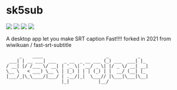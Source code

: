 # sk5sub

![](https://img.shields.io/github/v/release/sk5s/sk5sub)
![](https://img.shields.io/github/last-commit/sk5s/sk5sub)
![](https://img.shields.io/github/license/sk5s/sk5sub)
![](https://img.shields.io/github/languages/top/sk5s/sk5sub)

A desktop app let you make SRT caption Fast!!!! forked in 2021 from wiwikuan / fast-srt-subtitle

```
     _    ____                        _           _   
 ___| | __ ___| ___   _ __  _ __ ___ (_) ___  ___| |_ 
/ __| |/ /___ \/ __| | '_ \| '__/ _ \| |/ _ \/ __| __|
\__ \   < ___) \__ \ | |_) | | | (_) | |  __/ (__| |_ 
|___/_|\_\____/|___/ | .__/|_|  \___// |\___|\___|\__|
                     |_|           |__/               
```
